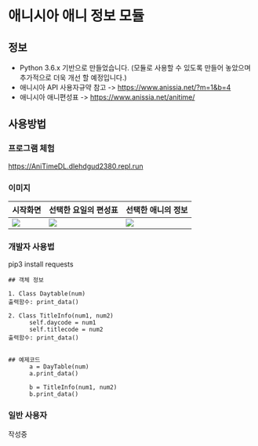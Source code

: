 # 애니시아 애니 정보 모듈
## 정보
* Python 3.6.x 기반으로 만들었습니다. (모듈로 사용할 수 있도록 만들어 놓았으며 추가적으로 더욱 개선 할 예정입니다.)
* 애니시아 API 사용자규약 참고 -> https://www.anissia.net/?m=1&b=4 
* 애니시아 애니편성표 -> https://www.anissia.net/anitime/
## 사용방법
### 프로그램 체험
https://AniTimeDL.dlehdgud2380.repl.run

### 이미지
| 시작화면 | 선택한 요일의 편성표 | 선택한 애니의 정보 |
| -------- | -------- | -------- |
| ![](https://i.imgur.com/26pJbAO.png)     | ![](https://i.imgur.com/xAnAQWg.png)     | ![](https://i.imgur.com/IF8RjEh.png) |

### 개발자 사용법
pip3 install requests

```
## 객체 정보

1. Class Daytable(num)
출력함수: print_data()

2. Class TitleInfo(num1, num2)
      self.daycode = num1
      self.titlecode = num2
출력함수: print_data()


## 예제코드
      a = DayTable(num)
      a.print_data()

      b = TitleInfo(num1, num2)
      b.print_data()
```

### 일반 사용자
작성중

